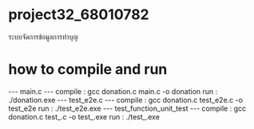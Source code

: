 # project32_68010782
ระบบจัดการข้อมูลการทำบุญ
# how to compile and run
--- main.c ---
compile : gcc donation.c main.c -o donation
run : ./donation.exe
--- test_e2e.c ---
compile : gcc donation.c test_e2e.c -o test_e2e
run : ./test_e2e.exe
--- test_function_unit_test ---
compile : gcc donation.c test_<FUNTIONNAME>.c -o test_<FUNTIONNAME>.exe
run : ./test_<FUNTIONNAME>.exe
